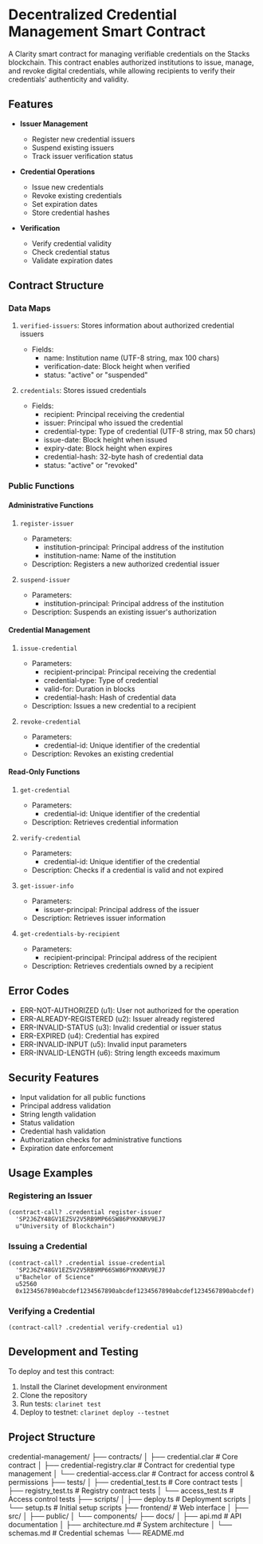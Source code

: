 # Decentralized Credential Management Smart Contract

A Clarity smart contract for managing verifiable credentials on the Stacks blockchain. This contract enables authorized institutions to issue, manage, and revoke digital credentials, while allowing recipients to verify their credentials' authenticity and validity.

## Features

- **Issuer Management**
  - Register new credential issuers
  - Suspend existing issuers
  - Track issuer verification status

- **Credential Operations**
  - Issue new credentials
  - Revoke existing credentials
  - Set expiration dates
  - Store credential hashes

- **Verification**
  - Verify credential validity
  - Check credential status
  - Validate expiration dates

## Contract Structure

### Data Maps

1. `verified-issuers`: Stores information about authorized credential issuers
   - Fields:
     - name: Institution name (UTF-8 string, max 100 chars)
     - verification-date: Block height when verified
     - status: "active" or "suspended"

2. `credentials`: Stores issued credentials
   - Fields:
     - recipient: Principal receiving the credential
     - issuer: Principal who issued the credential
     - credential-type: Type of credential (UTF-8 string, max 50 chars)
     - issue-date: Block height when issued
     - expiry-date: Block height when expires
     - credential-hash: 32-byte hash of credential data
     - status: "active" or "revoked"

### Public Functions

#### Administrative Functions

1. `register-issuer`
   - Parameters:
     - institution-principal: Principal address of the institution
     - institution-name: Name of the institution
   - Description: Registers a new authorized credential issuer

2. `suspend-issuer`
   - Parameters:
     - institution-principal: Principal address of the institution
   - Description: Suspends an existing issuer's authorization

#### Credential Management

1. `issue-credential`
   - Parameters:
     - recipient-principal: Principal receiving the credential
     - credential-type: Type of credential
     - valid-for: Duration in blocks
     - credential-hash: Hash of credential data
   - Description: Issues a new credential to a recipient

2. `revoke-credential`
   - Parameters:
     - credential-id: Unique identifier of the credential
   - Description: Revokes an existing credential

#### Read-Only Functions

1. `get-credential`
   - Parameters:
     - credential-id: Unique identifier of the credential
   - Description: Retrieves credential information

2. `verify-credential`
   - Parameters:
     - credential-id: Unique identifier of the credential
   - Description: Checks if a credential is valid and not expired

3. `get-issuer-info`
   - Parameters:
     - issuer-principal: Principal address of the issuer
   - Description: Retrieves issuer information

4. `get-credentials-by-recipient`
   - Parameters:
     - recipient-principal: Principal address of the recipient
   - Description: Retrieves credentials owned by a recipient

## Error Codes

- ERR-NOT-AUTHORIZED (u1): User not authorized for the operation
- ERR-ALREADY-REGISTERED (u2): Issuer already registered
- ERR-INVALID-STATUS (u3): Invalid credential or issuer status
- ERR-EXPIRED (u4): Credential has expired
- ERR-INVALID-INPUT (u5): Invalid input parameters
- ERR-INVALID-LENGTH (u6): String length exceeds maximum

## Security Features

- Input validation for all public functions
- Principal address validation
- String length validation
- Status validation
- Credential hash validation
- Authorization checks for administrative functions
- Expiration date enforcement

## Usage Examples

### Registering an Issuer
```clarity
(contract-call? .credential register-issuer 
  'SP2J6ZY48GV1EZ5V2V5RB9MP66SW86PYKKNRV9EJ7 
  u"University of Blockchain")
```

### Issuing a Credential
```clarity
(contract-call? .credential issue-credential
  'SP2J6ZY48GV1EZ5V2V5RB9MP66SW86PYKKNRV9EJ7
  u"Bachelor of Science"
  u52560
  0x1234567890abcdef1234567890abcdef1234567890abcdef1234567890abcdef)
```

### Verifying a Credential
```clarity
(contract-call? .credential verify-credential u1)
```

## Development and Testing

To deploy and test this contract:

1. Install the Clarinet development environment
2. Clone the repository
3. Run tests: `clarinet test`
4. Deploy to testnet: `clarinet deploy --testnet`

## Project Structure

credential-management/
├── contracts/
│   ├── credential.clar          # Core contract
│   ├── credential-registry.clar  # Contract for credential type management
│   └── credential-access.clar   # Contract for access control & permissions
├── tests/
│   ├── credential_test.ts       # Core contract tests
│   ├── registry_test.ts         # Registry contract tests
│   └── access_test.ts          # Access control tests
├── scripts/
│   ├── deploy.ts               # Deployment scripts
│   └── setup.ts               # Initial setup scripts
├── frontend/                   # Web interface
│   ├── src/
│   ├── public/
│   └── components/
├── docs/
│   ├── api.md                 # API documentation
│   ├── architecture.md        # System architecture
│   └── schemas.md            # Credential schemas
└── README.md